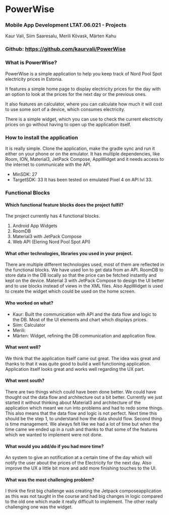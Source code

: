 # PowerWise #
### Mobile App Development LTAT.06.021 - Projects
Kaur Vali, Siim Saaresalu, Merili Kõvask, Märten Kahu

### Github: https://github.com/kaurvali/PowerWise

### What is PowerWise?
PowerWise is a simple application to help you keep track of Nord Pool Spot electricity prices in
Estonia.

It features a simple home page to display electricity prices for the day with an option to look at 
the prices for the next day or the previous ones. 

It also features an calculator, where you can calculate how much it will cost to use some sort of a 
device, which consumes electricity. 

There is a simple widget, which you can use to check the current electricity prices on go without
having to open up the application itself.

### How to install the application
It is really simple. Clone the application, make the gradle sync and run it either on your phone
or on the emulator. It has multiple dependencies, like Room, ION, Material3, JetPack Compose, AppWidget
and it needs access to the internet to communicate with the API.
- MinSDK: 27
- TargetSDK: 33
It has been tested on emulated Pixel 4 on API lvl 33.

### Functional Blocks

#### Which functional feature blocks does the project fulfil?
The project currently has 4 functional blocks.
1. Android App Widgets
2. RoomDB
3. Material3 with JetPack Compose
4. Web API (Elering Nord Pool Spot API)

#### What other technologies, libraries you used in your project.
There are multiple different technologies used, most of them are reflected in the functional blocks.
We have used Ion to get data from an API. RoomDB to store data in the DB locally so that the price
can be fetched instantly and kept on the device. Material 3 with JetPack Compose to design the UI
better and to use blocks instead of views in the XML files. Also AppWidget is used to create the
widget which could be used on the home screen.

#### Who worked on what? 
- Kaur: Built the communication with API and the data flow and logic to the DB. Most of the UI
elements and chart which displays prices.
- Siim: Calculator
- Merili:
- Märten: Widget, refining the DB communication and application flow.

#### What went well? 
We think that the application itself came out great. The idea was great and thanks to that it was
quite good to build a well functioning application. Application itself looks great and works well
regarding the UX part.

#### What went south?
There are two things which could have been done better. We could have thought out the data flow and
architecture out a bit better. Currently we just started it without thinking about Material3 and
architecture of the application which meant we run into problems and had to redo some things. This 
also means that the data flow and logic is not perfect. Next time this should be the step 1, to
understand how the data should flow.
Second thing is time management. We always felt like we had a lot of time but when the time came
we ended up in a rush and thanks to that some of the features which we wanted to implement were not 
done.

#### What would you add/do if you had more time?
An system to give an notification at a certain time of the day which will notify the user about the 
prices of the Electricity for the next day. Also improve the UX a little bit more and add more 
finishing touches to the UI.

#### What was the most challenging problem?
I think the first big challenge was creating the Jetpack composeapplication as this was not taught 
in the course and had big changes in logic compared to the old one which made it really difficult to
implement. The other really challenging one was the widget.


